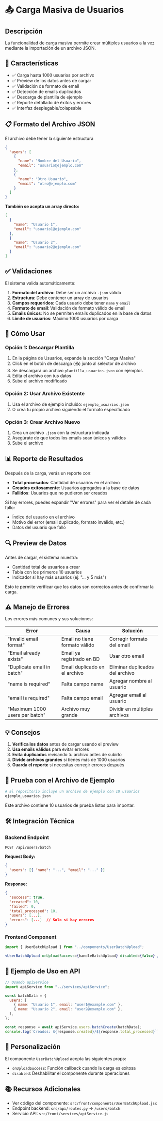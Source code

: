 # 📤 Carga Masiva de Usuarios

## Descripción

La funcionalidad de carga masiva permite crear múltiples usuarios a la vez mediante la importación de un archivo JSON.

## 🎯 Características

- ✅ Carga hasta 1000 usuarios por archivo
- ✅ Preview de los datos antes de cargar
- ✅ Validación de formato de email
- ✅ Detección de emails duplicados
- ✅ Descarga de plantilla de ejemplo
- ✅ Reporte detallado de éxitos y errores
- ✅ Interfaz desplegable/colapsable

## 📋 Formato del Archivo JSON

El archivo debe tener la siguiente estructura:

```json
{
  "users": [
    {
      "name": "Nombre del Usuario",
      "email": "usuario@ejemplo.com"
    },
    {
      "name": "Otro Usuario",
      "email": "otro@ejemplo.com"
    }
  ]
}
```

**También se acepta un array directo:**

```json
[
  {
    "name": "Usuario 1",
    "email": "usuario1@ejemplo.com"
  },
  {
    "name": "Usuario 2",
    "email": "usuario2@ejemplo.com"
  }
]
```

## ✅ Validaciones

El sistema valida automáticamente:

1. **Formato del archivo**: Debe ser un archivo `.json` válido
2. **Estructura**: Debe contener un array de usuarios
3. **Campos requeridos**: Cada usuario debe tener `name` y `email`
4. **Formato de email**: Validación de formato válido de email
5. **Emails únicos**: No se permiten emails duplicados en la base de datos
6. **Límite de usuarios**: Máximo 1000 usuarios por carga

## 🚀 Cómo Usar

### Opción 1: Descargar Plantilla

1. En la página de Usuarios, expande la sección "Carga Masiva"
2. Click en el botón de descarga (📥) junto al selector de archivo
3. Se descargará un archivo `plantilla_usuarios.json` con ejemplos
4. Edita el archivo con tus datos
5. Sube el archivo modificado

### Opción 2: Usar Archivo Existente

1. Usa el archivo de ejemplo incluido: `ejemplo_usuarios.json`
2. O crea tu propio archivo siguiendo el formato especificado

### Opción 3: Crear Archivo Nuevo

1. Crea un archivo `.json` con la estructura indicada
2. Asegúrate de que todos los emails sean únicos y válidos
3. Sube el archivo

## 📊 Reporte de Resultados

Después de la carga, verás un reporte con:

- **Total procesados**: Cantidad de usuarios en el archivo
- **Creados exitosamente**: Usuarios agregados a la base de datos
- **Fallidos**: Usuarios que no pudieron ser creados

Si hay errores, puedes expandir "Ver errores" para ver el detalle de cada fallo:

- Índice del usuario en el archivo
- Motivo del error (email duplicado, formato inválido, etc.)
- Datos del usuario que falló

## 🔍 Preview de Datos

Antes de cargar, el sistema muestra:

- Cantidad total de usuarios a crear
- Tabla con los primeros 10 usuarios
- Indicador si hay más usuarios (ej: "... y 5 más")

Esto te permite verificar que los datos son correctos antes de confirmar la carga.

## ⚠️ Manejo de Errores

Los errores más comunes y sus soluciones:

| Error                          | Causa                         | Solución                        |
| ------------------------------ | ----------------------------- | ------------------------------- |
| "Invalid email format"         | Email no tiene formato válido | Corregir formato del email      |
| "Email already exists"         | Email ya registrado en BD     | Usar otro email                 |
| "Duplicate email in batch"     | Email duplicado en el archivo | Eliminar duplicados del archivo |
| "name is required"             | Falta campo name              | Agregar nombre al usuario       |
| "email is required"            | Falta campo email             | Agregar email al usuario        |
| "Maximum 1000 users per batch" | Archivo muy grande            | Dividir en múltiples archivos   |

## 💡 Consejos

1. **Verifica los datos** antes de cargar usando el preview
2. **Usa emails válidos** para evitar errores
3. **Evita duplicados** revisando tu archivo antes de subirlo
4. **Divide archivos grandes** si tienes más de 1000 usuarios
5. **Guarda el reporte** si necesitas corregir errores después

## 🧪 Prueba con el Archivo de Ejemplo

```bash
# El repositorio incluye un archivo de ejemplo con 10 usuarios
ejemplo_usuarios.json
```

Este archivo contiene 10 usuarios de prueba listos para importar.

## 🛠️ Integración Técnica

### Backend Endpoint

```
POST /api/users/batch
```

**Request Body:**

```json
{
  "users": [{ "name": "...", "email": "..." }]
}
```

**Response:**

```json
{
  "success": true,
  "created": 10,
  "failed": 0,
  "total_processed": 10,
  "users": [...],
  "errors": [...]  // Solo si hay errores
}
```

### Frontend Component

```jsx
import { UserBatchUpload } from "../components/UserBatchUpload";

<UserBatchUpload onUploadSuccess={handleBatchUpload} disabled={false} />;
```

## 📝 Ejemplo de Uso en API

```javascript
// Usando apiService
import apiService from "../services/apiService";

const batchData = {
  users: [
    { name: "Usuario 1", email: "user1@example.com" },
    { name: "Usuario 2", email: "user2@example.com" },
  ],
};

const response = await apiService.users.batchCreate(batchData);
console.log(`Creados: ${response.created}/${response.total_processed}`);
```

## 🎨 Personalización

El componente `UserBatchUpload` acepta las siguientes props:

- `onUploadSuccess`: Función callback cuando la carga es exitosa
- `disabled`: Deshabilitar el componente durante operaciones

## 📚 Recursos Adicionales

- Ver código del componente: `src/front/components/UserBatchUpload.jsx`
- Endpoint backend: `src/api/routes.py` → `/users/batch`
- Servicio API: `src/front/services/apiService.js`
